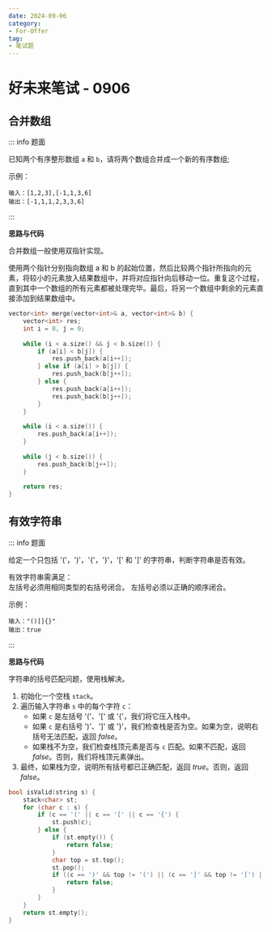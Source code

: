 ```yaml
---
date: 2024-09-06
category: 
- For-Offer
tag: 
- 笔试题 
---
```


# 好未来笔试 - 0906

<!-- more -->

## 合并数组

::: info 题面

已知两个有序整形数组 `a` 和 `b`，请将两个数组合并成一个新的有序数组;

示例：
```
输入：[1,2,3],[-1,1,3,6]
输出：[-1,1,1,2,3,3,6]
```

:::

**思路与代码**

合并数组一般使用双指针实现。

使用两个指针分别指向数组 a 和 b 的起始位置，然后比较两个指针所指向的元素，将较小的元素放入结果数组中，并将对应指针向后移动一位。重复这个过程，直到其中一个数组的所有元素都被处理完毕。最后，将另一个数组中剩余的元素直接添加到结果数组中。

```cpp
vector<int> merge(vector<int>& a, vector<int>& b) {
    vector<int> res;
    int i = 0, j = 0;
    
    while (i < a.size() && j < b.size()) {
        if (a[i] < b[j]) {
            res.push_back(a[i++]);
        } else if (a[i] > b[j]) {
            res.push_back(b[j++]);
        } else {
            res.push_back(a[i++]);
            res.push_back(b[j++]);
        }
    }
    
    while (i < a.size()) {
        res.push_back(a[i++]);
    }
    
    while (j < b.size()) {
        res.push_back(b[j++]);
    }
    
    return res;
}
```

## 有效字符串

::: info 题面

给定一个只包括 '('，')'，'{'，'}'，'[' 和 ']' 的字符串，判断字符串是否有效。

有效字符串需满足：  
左括号必须用相同类型的右括号闭合。
左括号必须以正确的顺序闭合。

示例：
```
输入："()[]{}"
输出：true
```

:::

**思路与代码**

字符串的括号匹配问题，使用栈解决。

1. 初始化一个空栈 `stack`。
2. 遍历输入字符串 `s` 中的每个字符 `c`：
   - 如果 `c` 是左括号 '('、'[' 或 '{'，我们将它压入栈中。
   - 如果 `c` 是右括号 ')'、']' 或 '}'，我们检查栈是否为空。如果为空，说明右括号无法匹配，返回 $false$。
   - 如果栈不为空，我们检查栈顶元素是否与 `c` 匹配。如果不匹配，返回 $false$。否则，我们将栈顶元素弹出。
3. 最终，如果栈为空，说明所有括号都已正确匹配，返回 $true$。否则，返回 $false$。

```cpp
bool isValid(string s) {
    stack<char> st;
    for (char c : s) {
        if (c == '(' || c == '[' || c == '{') {
            st.push(c);
        } else {
            if (st.empty()) {
                return false;
            }
            char top = st.top();
            st.pop();
            if ((c == ')' && top != '(') || (c == ']' && top != '[') || (c == '}' && top != '{')) {
                return false;
            }
        }
    }
    return st.empty();
}
```
